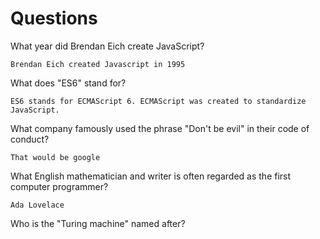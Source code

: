 # Questions

What year did Brendan Eich create JavaScript?

```
Brendan Eich created Javascript in 1995
```

What does "ES6" stand for?

```
ES6 stands for ECMAScript 6. ECMAScript was created to standardize JavaScript.
```

What company famously used the phrase "Don't be evil" in their code of conduct?

```
That would be google
```

What English mathematician and writer is often regarded as the first computer programmer?

```
Ada Lovelace
```

Who is the "Turing machine" named after?

```

```
